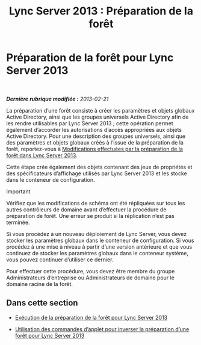 ﻿---
title: 'Lync Server 2013 : Préparation de la forêt'
TOCTitle: Préparation de la forêt
ms:assetid: 3d188fcb-c64e-46cf-a3a7-9e3ebefed7fd
ms:mtpsurl: https://technet.microsoft.com/fr-fr/library/Gg425898(v=OCS.15)
ms:contentKeyID: 49296963
ms.date: 05/20/2016
mtps_version: v=OCS.15
ms.translationtype: HT
---

# Préparation de la forêt pour Lync Server 2013

 

_**Dernière rubrique modifiée :** 2013-02-21_

La préparation d’une forêt consiste à créer les paramètres et objets globaux Active Directory, ainsi que les groupes universels Active Directory afin de les rendre utilisables par Lync Server 2013 ; cette opération permet également d’accorder les autorisations d’accès appropriées aux objets Active Directory. Pour une description des groupes universels, ainsi que des paramètres et objets globaux créés à l’issue de la préparation de la forêt, reportez-vous à [Modifications effectuées par la préparation de la forêt dans Lync Server 2013](lync-server-2013-changes-made-by-forest-preparation.md).

Cette étape crée également des objets contenant des jeux de propriétés et des spécificateurs d’affichage utilisés par Lync Server 2013 et les stocke dans le conteneur de configuration.

> [!important]  
> Vérifiez que les modifications de schéma ont été répliquées sur tous les autres contrôleurs de domaine avant d’effectuer la procédure de préparation de forêt. Une erreur se produit si la réplication n’est pas terminée.

Si vous procédez à un nouveau déploiement de Lync Server, vous devez stocker les paramètres globaux dans le conteneur de configuration. Si vous procédez à une mise à niveau à partir d’une version antérieure et que vous continuez de stocker les paramètres globaux dans le conteneur système, vous pouvez continuer d’utiliser ce dernier.

Pour effectuer cette procédure, vous devez être membre du groupe Administrateurs d’entreprise ou Administrateurs de domaine pour le domaine racine de la forêt.

## Dans cette section

  - [Exécution de la préparation de la forêt pour Lync Server 2013](lync-server-2013-running-forest-preparation.md)

  - [Utilisation des commandes d’applet pour inverser la préparation d’une forêt pour Lync Server 2013](lync-server-2013-using-cmdlets-to-reverse-forest-preparation.md)

